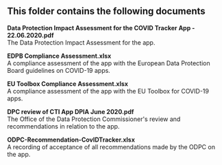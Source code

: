 ## This folder contains the following documents

**Data Protection Impact Assessment for the COVID Tracker App - 22.06.2020.pdf**  
The Data Protection Impact Assessment for the app.

**EDPB Compliance Assessment.xlsx**  
A compliance assessment of the app with the European Data Protection Board guidelines on COVID-19 apps.

**EU Toolbox Compliance Assessment.xlsx**  
A compliance assessment of the app with the EU Toolbox for COVID-19 apps.

**DPC review of CTI App DPIA June 2020.pdf**  
The Office of the Data Protection Commissioner's review and recommendations in relation to the app.

**ODPC-Recommendation-CovIDTracker.xlsx**  
A recording of acceptance of all recommendations made by the ODPC on the app.
